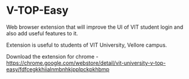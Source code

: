 # V-TOP-Easy
Web browser extension that will improve the UI of VIT student login and also add useful features to it.

Extension is useful to students of VIT University, Vellore campus.

Download the extension for chrome - https://chrome.google.com/webstore/detail/vit-university-v-top-easy/fdfcegkkhiialnmbnhkjpplpckpkhbmp
